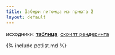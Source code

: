 ```yaml
---
title: Забери питомца из приюта 2
layout: default
---
```


<style>
a img.photo { border-color: transparent; border-width: 3px; border-style: solid; }
a:hover img.photo { border-color: #88CCCC; }
li.card { border-color: #f3f3f3; border-width: 1px; border-style: solid; background-color: #f9f9f9; border-radius: 0.9rem; padding: 10px; list-style: none; }
ul.cards { margin-left: 0; padding-left: 0; }
</style>

исходники: 
<a href="{{ '/blob/master/_data/pets2.csv' | prepend: site.github.repository_url | relative_url }}"><b>таблица</b></a>, 
<a href="{{ '/blob/master/_includes/petlist.md' | prepend: site.github.repository_url | relative_url }}">скрипт рендеринга</a>

{% include petlist.md %}
